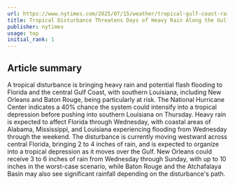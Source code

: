 ```yaml
---
url: https://www.nytimes.com/2025/07/15/weather/tropical-gulf-coast-rain-florida-louisiana-new-orleans.html
title: Tropical Disturbance Threatens Days of Heavy Rain Along the Gulf Coast
publisher: nytimes
usage: top
initial_rank: 1
---
```

## Article summary
A tropical disturbance is bringing heavy rain and potential flash flooding to Florida and the central Gulf Coast, with southern Louisiana, including New Orleans and Baton Rouge, being particularly at risk. The National Hurricane Center indicates a 40% chance the system could intensify into a tropical depression before pushing into southern Louisiana on Thursday. Heavy rain is expected to affect Florida through Wednesday, with coastal areas of Alabama, Mississippi, and Louisiana experiencing flooding from Wednesday through the weekend. The disturbance is currently moving westward across central Florida, bringing 2 to 4 inches of rain, and is expected to organize into a tropical depression as it moves over the Gulf. New Orleans could receive 3 to 6 inches of rain from Wednesday through Sunday, with up to 10 inches in the worst-case scenario, while Baton Rouge and the Atchafalaya Basin may also see significant rainfall depending on the disturbance's path.
